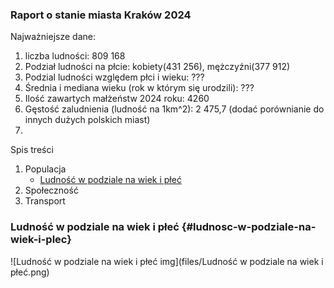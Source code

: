 ### Raport o stanie miasta Kraków 2024

Najważniejsze dane:

1. liczba ludności: 809 168
2. Podział ludności na płcie: kobiety(431 256), mężczyźni(377 912)
3. Podzial ludności względem płci i wieku: ???
4. Średnia i mediana wieku (rok w którym się urodzili): ???
5. Ilość zawartych małżeństw 2024 roku: 4260
6. Gęstość zaludnienia (ludność na 1km^2): 2 475,7 (dodać porównianie do innych dużych polskich miast)
7. 

Spis treści

1. Populacja
   - [Ludność w podziale na wiek i płeć](#ludnosc-w-podziale-na-wiek-i-plec)
3. Społeczność
4. Transport


### Ludność w podziale na wiek i płeć {#ludnosc-w-podziale-na-wiek-i-plec}
![Ludność w podziale na wiek i płeć img](files/Ludność w podziale na wiek i płeć.png)
